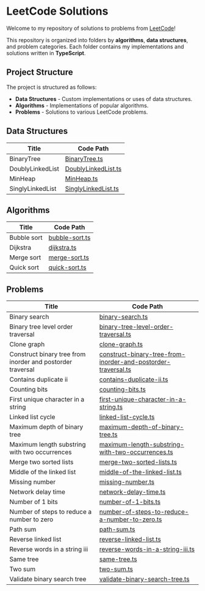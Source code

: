 # LeetCode Solutions

Welcome to my repository of solutions to problems from [LeetCode](https://leetcode.com)!

This repository is organized into folders by **algorithms**, **data structures**, and problem categories. Each folder contains my implementations and solutions written in **TypeScript**.

## Project Structure

The project is structured as follows:

- **Data Structures** - Custom implementations or uses of data structures.
- **Algorithms** - Implementations of popular algorithms.
- **Problems** - Solutions to various LeetCode problems.

## Data Structures

|            Title            |          Code Path          |
|-----------------------------|-----------------------------|
| BinaryTree | [BinaryTree.ts](src/data-structures/BinaryTree.ts) |
| DoublyLinkedList | [DoublyLinkedList.ts](src/data-structures/DoublyLinkedList.ts) |
| MinHeap | [MinHeap.ts](src/data-structures/MinHeap.ts) |
| SinglyLinkedList | [SinglyLinkedList.ts](src/data-structures/SinglyLinkedList.ts) |


## Algorithms

|            Title            |          Code Path          |
|-----------------------------|-----------------------------|
| Bubble sort | [bubble-sort.ts](src/algorithms/bubble-sort.ts) |
| Dijkstra | [dijkstra.ts](src/algorithms/dijkstra.ts) |
| Merge sort | [merge-sort.ts](src/algorithms/merge-sort.ts) |
| Quick sort | [quick-sort.ts](src/algorithms/quick-sort.ts) |


## Problems

|            Title            |          Code Path          |
|-----------------------------|-----------------------------|
| Binary search | [binary-search.ts](src/problems/binary-search.ts) |
| Binary tree level order traversal | [binary-tree-level-order-traversal.ts](src/problems/binary-tree-level-order-traversal.ts) |
| Clone graph | [clone-graph.ts](src/problems/clone-graph.ts) |
| Construct binary tree from inorder and postorder traversal | [construct-binary-tree-from-inorder-and-postorder-traversal.ts](src/problems/construct-binary-tree-from-inorder-and-postorder-traversal.ts) |
| Contains duplicate ii | [contains-duplicate-ii.ts](src/problems/contains-duplicate-ii.ts) |
| Counting bits | [counting-bits.ts](src/problems/counting-bits.ts) |
| First unique character in a string | [first-unique-character-in-a-string.ts](src/problems/first-unique-character-in-a-string.ts) |
| Linked list cycle | [linked-list-cycle.ts](src/problems/linked-list-cycle.ts) |
| Maximum depth of binary tree | [maximum-depth-of-binary-tree.ts](src/problems/maximum-depth-of-binary-tree.ts) |
| Maximum length substring with two occurrences | [maximum-length-substring-with-two-occurrences.ts](src/problems/maximum-length-substring-with-two-occurrences.ts) |
| Merge two sorted lists | [merge-two-sorted-lists.ts](src/problems/merge-two-sorted-lists.ts) |
| Middle of the linked list | [middle-of-the-linked-list.ts](src/problems/middle-of-the-linked-list.ts) |
| Missing number | [missing-number.ts](src/problems/missing-number.ts) |
| Network delay time | [network-delay-time.ts](src/problems/network-delay-time.ts) |
| Number of 1 bits | [number-of-1-bits.ts](src/problems/number-of-1-bits.ts) |
| Number of steps to reduce a number to zero | [number-of-steps-to-reduce-a-number-to-zero.ts](src/problems/number-of-steps-to-reduce-a-number-to-zero.ts) |
| Path sum | [path-sum.ts](src/problems/path-sum.ts) |
| Reverse linked list | [reverse-linked-list.ts](src/problems/reverse-linked-list.ts) |
| Reverse words in a string iii | [reverse-words-in-a-string-iii.ts](src/problems/reverse-words-in-a-string-iii.ts) |
| Same tree | [same-tree.ts](src/problems/same-tree.ts) |
| Two sum | [two-sum.ts](src/problems/two-sum.ts) |
| Validate binary search tree | [validate-binary-search-tree.ts](src/problems/validate-binary-search-tree.ts) |